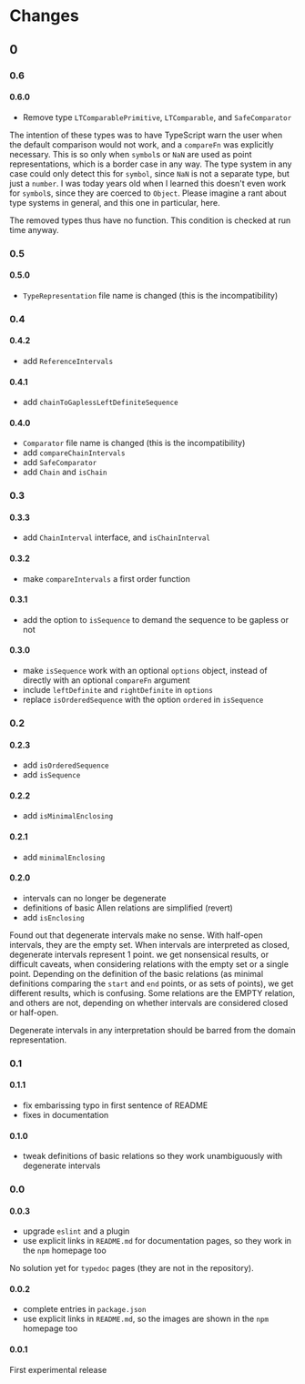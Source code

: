 # Changes

## 0

### 0.6

#### 0.6.0

- Remove type `LTComparablePrimitive`, `LTComparable`, and `SafeComparator`

The intention of these types was to have TypeScript warn the user when the default comparison would not work, and a
`compareFn` was explicitly necessary. This is so only when `symbol`s or `NaN` are used as point representations, which
is a border case in any way. The type system in any case could only detect this for `symbol`, since `NaN` is not a
separate type, but just a `number`. I was today years old when I learned this doesn't even work for `symbol`s, since
they are coerced to `Object`. Please imagine a rant about type systems in general, and this one in particular, here.

The removed types thus have no function. This condition is checked at run time anyway.

### 0.5

#### 0.5.0

- `TypeRepresentation` file name is changed (this is the incompatibility)

### 0.4

#### 0.4.2

- add `ReferenceIntervals`

#### 0.4.1

- add `chainToGaplessLeftDefiniteSequence`

#### 0.4.0

- `Comparator` file name is changed (this is the incompatibility)
- add `compareChainIntervals`
- add `SafeComparator`
- add `Chain` and `isChain`

### 0.3

#### 0.3.3

- add `ChainInterval` interface, and `isChainInterval`

#### 0.3.2

- make `compareIntervals` a first order function

#### 0.3.1

- add the option to `isSequence` to demand the sequence to be gapless or not

#### 0.3.0

- make `isSequence` work with an optional `options` object, instead of directly with an optional `compareFn` argument
- include `leftDefinite` and `rightDefinite` in `options`
- replace `isOrderedSequence` with the option `ordered` in `isSequence`

### 0.2

#### 0.2.3

- add `isOrderedSequence`
- add `isSequence`

#### 0.2.2

- add `isMinimalEnclosing`

#### 0.2.1

- add `minimalEnclosing`

#### 0.2.0

- intervals can no longer be degenerate
- definitions of basic Allen relations are simplified (revert)
- add `isEnclosing`

Found out that degenerate intervals make no sense. With half-open intervals, they are the empty set. When intervals are
interpreted as closed, degenerate intervals represent 1 point. we get nonsensical results, or difficult caveats, when
considering relations with the empty set or a single point. Depending on the definition of the basic relations (as
minimal definitions comparing the `start` and `end` points, or as sets of points), we get different results, which is
confusing. Some relations are the EMPTY relation, and others are not, depending on whether intervals are considered
closed or half-open.

Degenerate intervals in any interpretation should be barred from the domain representation.

### 0.1

#### 0.1.1

- fix embarissing typo in first sentence of README
- fixes in documentation

#### 0.1.0

- tweak definitions of basic relations so they work unambiguously with degenerate intervals

### 0.0

#### 0.0.3

- upgrade `eslint` and a plugin
- use explicit links in `README.md` for documentation pages, so they work in the `npm` homepage too

No solution yet for `typedoc` pages (they are not in the repository).

#### 0.0.2

- complete entries in `package.json`
- use explicit links in `README.md`, so the images are shown in the `npm` homepage too

#### 0.0.1

First experimental release
